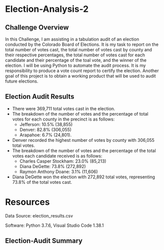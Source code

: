 # Election-Analysis-2

## Challenge Overview
In this Challenge, I am assisting in a tabulation audit of an election conducted by the Colorado Board of Elections. 
It is my task to report on the total number of votes cast, the total number of votes cast by county and their
respective percentages, the total number of votes cast for each candidate and their percentage of the toal vote, and the winner of the election.
I will be using Python to automate the audit process. It is my responsibility to produce a vote count report to certify the election. 
Another goal of this project is to obtain a working product that will be used to audit future elections. 

## Election Audit Results
* There were 369,711 total votes cast in the election.
* The breakdown of the number of votes and the percentage of total votes for each county in the precinct is as follows: 
  * Jefferson: 10.5% (38,855)
  * Denver: 82.8% (306,055)
  * Arapahoe: 6.7% (24,801).
* Denver recorded the highest number of votes by county with 306,055 total votes.  
* The breakdown of the number of votes and the percentage of the total votes each candidate received is as follows:
  * Charles Casper Stockham: 23.0% (85,213)
  * Diana DeGette: 73.8% (272,892)
  * Raymon Anthony Doane: 3.1% (11,606)
* Diana DeGette won the election with 272,892 total votes, representing 73.8% of the total votes cast.

# Resources
Data Source: election_results.csv

Software: Python 3.7.6, Visual Studio Code 1.38.1

## Election-Audit Summary

